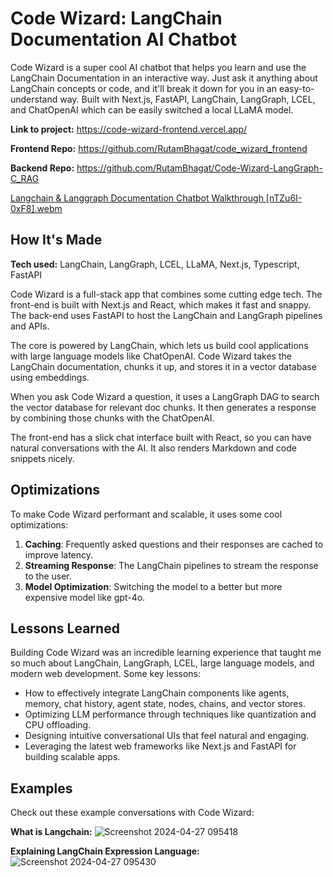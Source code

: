 # Code Wizard: LangChain Documentation AI Chatbot

Code Wizard is a super cool AI chatbot that helps you learn and use the LangChain Documentation in an interactive way. Just ask it anything about LangChain concepts or code, and it'll break it down for you in an easy-to-understand way. Built with Next.js, FastAPI, LangChain, LangGraph, LCEL, and ChatOpenAI which can be easily switched a local LLaMA model.

**Link to project:** https://code-wizard-frontend.vercel.app/

**Frontend Repo:** https://github.com/RutamBhagat/code_wizard_frontend

**Backend Repo:** https://github.com/RutamBhagat/Code-Wizard-LangGraph-C_RAG

[Langchain & Langgraph Documentation Chatbot Walkthrough [nTZu6I-0xF8].webm](https://github.com/user-attachments/assets/399aae3e-a1fc-4160-b878-4aa43cd28a38)

## How It's Made

**Tech used:** LangChain, LangGraph, LCEL, LLaMA, Next.js, Typescript, FastAPI

Code Wizard is a full-stack app that combines some cutting edge tech. The front-end is built with Next.js and React, which makes it fast and snappy. The back-end uses FastAPI to host the LangChain and LangGraph pipelines and APIs.

The core is powered by LangChain, which lets us build cool applications with large language models like ChatOpenAI. Code Wizard takes the LangChain documentation, chunks it up, and stores it in a vector database using embeddings.

When you ask Code Wizard a question, it uses a LangGraph DAG to search the vector database for relevant doc chunks. It then generates a response by combining those chunks with the ChatOpenAI.

The front-end has a slick chat interface built with React, so you can have natural conversations with the AI. It also renders Markdown and code snippets nicely.

## Optimizations

To make Code Wizard performant and scalable, it uses some cool optimizations:

1. **Caching**: Frequently asked questions and their responses are cached to improve latency.
2. **Streaming Response**: The LangChain pipelines to stream the response to the user.
3. **Model Optimization**: Switching the model to a better but more expensive model like gpt-4o.

## Lessons Learned

Building Code Wizard was an incredible learning experience that taught me so much about LangChain, LangGraph, LCEL, large language models, and modern web development. Some key lessons:

- How to effectively integrate LangChain components like agents, memory, chat history, agent state, nodes, chains, and vector stores.
- Optimizing LLM performance through techniques like quantization and CPU offloading.
- Designing intuitive conversational UIs that feel natural and engaging.
- Leveraging the latest web frameworks like Next.js and FastAPI for building scalable apps.

## Examples

Check out these example conversations with Code Wizard:

**What is Langchain:**
![Screenshot 2024-04-27 095418](https://github.com/RutamBhagat/code_wizard_backend/assets/72187009/38f3bcd2-e135-487b-a81e-5563302f7b04)

**Explaining LangChain Expression Language:**
![Screenshot 2024-04-27 095430](https://github.com/RutamBhagat/code_wizard_backend/assets/72187009/fb16a35e-d619-4332-a3c1-3cc211069c1f)
